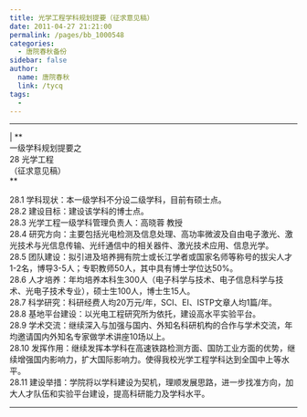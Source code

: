 ```yaml
---
title: 光学工程学科规划提要（征求意见稿）
date: 2011-04-27 21:21:00
permalink: /pages/bb_1000548
categories: 
  - 唐院春秋备份
sidebar: false
author: 
  name: 唐院春秋
  link: /tycq
tags: 
  - 
---
```


* * *

  
|  **  
一级学科规划提要之  
28 光学工程  
（征求意见稿）  
**  
  
28.1 学科现状：本一级学科不分设二级学科，目前有硕士点。  
28.2 建设目标：建设该学科的博士点。  
28.3 光学工程一级学科管理负责人：高晓蓉 教授  
28.4 研究方向：主要包括光电检测及信息处理、高功率微波及自由电子激光、激光技术与光信息传输、光纤通信中的相关器件、激光技术应用、信息光学。  
28.5 团队建设：拟引进及培养拥有院士或长江学者或国家名师等称号的拔尖人才1-2名，博导3-5人；专职教师50人，其中具有博士学位达50%。  
28.6 人才培养：年均培养本科生300人（电子科学与技术、电子信息科学与技术、光电子技术专业），硕士生100人，博士生15人。  
28.7 科学研究：科研经费人均20万元/年，SCI、EI、ISTP文章人均1篇/年。  
28.8 基地平台建设：以光电工程研究所为依托，建设高水平实验平台。  
28.9 学术交流：继续深入与加强与国内、外知名科研机构的合作与学术交流，年均邀请国内外知名专家做学术讲座10场以上。  
28.10 发挥作用：继续发挥本学科在高速铁路检测方面、国防工业方面的优势，继续增强国内影响力，扩大国际影响力。使得我校光学工程学科达到全国中上等水平。  
28.11 建设举措：学院将以学科建设为契机，理顺发展思路，进一步找准方向，加大人才队伍和实验平台建设，提高科研能力及学科水平。  
  
  
---